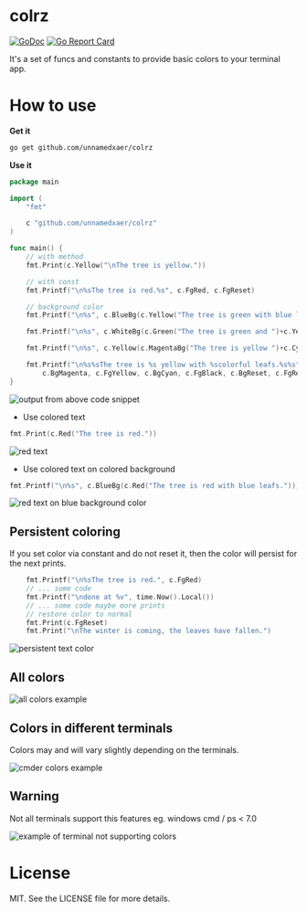 colrz
==

[![GoDoc](https://godoc.org/github.com/unnamedxaer/colrz?status.svg)](https://godoc.org/github.com/unnamedxaer/colrz)
[![Go Report Card](https://goreportcard.com/badge/github.com/unnamedxaer/colrz)](https://goreportcard.com/report/github.com/unnamedxaer/colrz)
<!-- [![Build Status](https://travis-ci.org/unnamedxaer/colrz.svg)](https://travis-ci.org/unnamedxaer/colrz) -->

It's a set of funcs and constants to provide basic colors to your terminal app.

# How to use

**Get it**

```bash
go get github.com/unnamedxaer/colrz
```

**Use it**
```go
package main

import (
	"fmt"

	c "github.com/unnamedxaer/colrz"
)

func main() {
	// with method
	fmt.Print(c.Yellow("\nThe tree is yellow."))

	// with const
	fmt.Printf("\n%sThe tree is red.%s", c.FgRed, c.FgReset)

	// background color
	fmt.Printf("\n%s", c.BlueBg(c.Yellow("The tree is green with blue leafs.")))

	fmt.Printf("\n%s", c.WhiteBg(c.Green("The tree is green and ")+c.Yellow("yellow with white leafs.")))

	fmt.Printf("\n%s", c.Yellow(c.MagentaBg("The tree is yellow ")+c.CyanBg(" with colorful leafs.")))

	fmt.Printf("\n%s%sThe tree is %s yellow with %scolorful leafs.%s%s",
		c.BgMagenta, c.FgYellow, c.BgCyan, c.FgBlack, c.BgReset, c.FgReset)
}
```

![output from above code snippet](/../../../../unnamedxaer/assets/blob/main/images/colrz/example.png)

* Use colored text
```go
fmt.Print(c.Red("The tree is red."))
```
![red text](/../../../../unnamedxaer/assets/blob/main/images/colrz/red_text.png)

* Use colored text on colored background
```go
fmt.Printf("\n%s", c.BlueBg(c.Red("The tree is red with blue leafs.")))
```

![red text on blue background color](/../../../../unnamedxaer/assets/blob/main/images/colrz/red_text_blue_bg.png)

## Persistent coloring

If you set color via constant and do not reset it, 
then the color will persist for the next prints.

```go
	fmt.Printf("\n%sThe tree is red.", c.FgRed)
	// ... some code
	fmt.Printf("\ndone at %v", time.Now().Local())
	// ... some code maybe more prints
	// restore color to normal
	fmt.Print(c.FgReset)
	fmt.Print("\nThe winter is coming, the leaves have fallen.")
```

![persistent text color](/../../../../unnamedxaer/assets/blob/main/images/colrz/persistent_color.png)

## All colors

![all colors example](/../../../../unnamedxaer/assets/blob/main/images/colrz/all_colors.png)

## Colors in different terminals

Colors may and will vary slightly depending on the terminals.

![cmder colors example](/../../../../unnamedxaer/assets/blob/main/images/colrz/example_cmder.png)

## Warning
Not all terminals support this features eg. windows cmd / ps < 7.0

![example of terminal not supporting colors](/../../../../unnamedxaer/assets/blob/main/images/colrz/unsupported_terminal.png)

# License

MIT. See the LICENSE file for more details.
